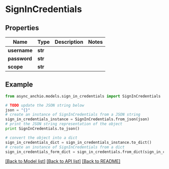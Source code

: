 # SignInCredentials


## Properties

Name | Type | Description | Notes
------------ | ------------- | ------------- | -------------
**username** | **str** |  | 
**password** | **str** |  | 
**scope** | **str** |  | 

## Example

```python
from async_anchio.models.sign_in_credentials import SignInCredentials

# TODO update the JSON string below
json = "{}"
# create an instance of SignInCredentials from a JSON string
sign_in_credentials_instance = SignInCredentials.from_json(json)
# print the JSON string representation of the object
print SignInCredentials.to_json()

# convert the object into a dict
sign_in_credentials_dict = sign_in_credentials_instance.to_dict()
# create an instance of SignInCredentials from a dict
sign_in_credentials_form_dict = sign_in_credentials.from_dict(sign_in_credentials_dict)
```
[[Back to Model list]](../README.md#documentation-for-models) [[Back to API list]](../README.md#documentation-for-api-endpoints) [[Back to README]](../README.md)


